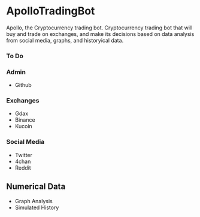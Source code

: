 # ApolloTradingBot
Apollo, the Cryptocurrency trading bot.
Cryptocurrency trading bot that will buy and trade on exchanges, and make its decisions based on data analysis from social media, graphs, and historyical data.

### To Do

### Admin
* Github

### Exchanges
* Gdax
* Binance
* Kucoin

### Social Media
* Twitter
* 4chan
* Reddit

## Numerical Data
* Graph Analysis
* Simulated History
